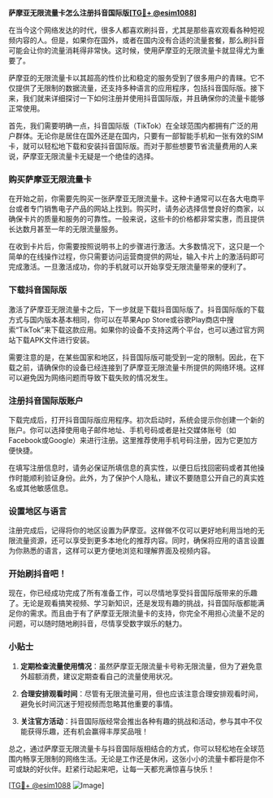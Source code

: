 **萨摩亚无限流量卡怎么注册抖音国际版[[TG💪+ @esim1088](https://t.me/s/esim1088)]**

在当今这个网络发达的时代，很多人都喜欢刷抖音，尤其是那些喜欢观看各种短视频内容的人。但是，如果你在国外，或者在国内没有合适的流量套餐，那么刷抖音可能会让你的流量消耗得非常快。这时候，使用萨摩亚的无限流量卡就显得尤为重要了。

萨摩亚的无限流量卡以其超高的性价比和稳定的服务受到了很多用户的青睐。它不仅提供了无限制的数据流量，还支持多种语言的应用程序，包括抖音国际版。接下来，我们就来详细探讨一下如何注册并使用抖音国际版，并且确保你的流量卡能够正常使用。

首先，我们需要明确一点，抖音国际版（TikTok）在全球范围内都拥有广泛的用户群体。无论你是居住在国外还是在国内，只要有一部智能手机和一张有效的SIM卡，就可以轻松地下载和安装抖音国际版。而对于那些想要节省流量费用的人来说，萨摩亚无限流量卡无疑是一个绝佳的选择。

### **购买萨摩亚无限流量卡**

在开始之前，你需要先购买一张萨摩亚无限流量卡。这种卡通常可以在各大电商平台或者专门销售电子产品的网站上找到。购买时，请务必选择信誉良好的商家，以确保卡片的质量和服务的可靠性。一般来说，这些卡的价格都非常实惠，而且提供长达数月甚至一年的无限流量服务。

在收到卡片后，你需要按照说明书上的步骤进行激活。大多数情况下，这只是一个简单的在线操作过程，你只需要访问运营商提供的网址，输入卡片上的激活码即可完成激活。一旦激活成功，你的手机就可以开始享受无限流量带来的便利了。

### **下载抖音国际版**

激活了萨摩亚无限流量卡之后，下一步就是下载抖音国际版了。抖音国际版的下载方式与国内版本基本相同，你可以在苹果App Store或谷歌Play商店中搜索“TikTok”来下载这款应用。如果你的设备不支持这两个平台，也可以通过官方网站下载APK文件进行安装。

需要注意的是，在某些国家和地区，抖音国际版可能受到一定的限制。因此，在下载之前，请确保你的设备已经连接到了萨摩亚无限流量卡所提供的网络环境。这样可以避免因为网络问题而导致下载失败的情况发生。

### **注册抖音国际版账户**

下载完成后，打开抖音国际版应用程序。初次启动时，系统会提示你创建一个新的账户。你可以选择使用电子邮件地址、手机号码或者是社交媒体账号（如Facebook或Google）来进行注册。这里推荐使用手机号码注册，因为它更加方便快捷。

在填写注册信息时，请务必保证所填信息的真实性，以便日后找回密码或者其他操作时能顺利验证身份。此外，为了保护个人隐私，建议不要随意公开自己的真实姓名或其他敏感信息。

### **设置地区与语言**

注册完成后，记得将你的地区设置为萨摩亚。这样做不仅可以更好地利用当地的无限流量资源，还可以享受到更多本地化的推荐内容。同时，确保将应用的语言设置为你熟悉的语言，这样可以更方便地浏览和理解界面及视频内容。

### **开始刷抖音吧！**

现在，你已经成功完成了所有准备工作，可以尽情地享受抖音国际版带来的乐趣了。无论是观看搞笑视频、学习新知识，还是发现有趣的挑战，抖音国际版都能满足你的需求。而且由于有了萨摩亚无限流量卡的支持，你完全不用担心流量不足的问题，可以随时随地刷抖音，尽情享受数字娱乐的魅力。

### **小贴士**

1. **定期检查流量使用情况**：虽然萨摩亚无限流量卡号称无限流量，但为了避免意外超额消费，建议定期查看自己的流量使用状况。
   
2. **合理安排观看时间**：尽管有无限流量可用，但也应该注意合理安排观看时间，避免长时间沉迷于短视频而忽略其他重要的事情。

3. **关注官方活动**：抖音国际版经常会推出各种有趣的挑战和活动，参与其中不仅能获得乐趣，还有机会赢得丰厚奖品哦！

总之，通过萨摩亚无限流量卡与抖音国际版相结合的方式，你可以轻松地在全球范围内畅享无限制的网络生活。无论是工作还是休闲，这张小小的流量卡都将是你不可或缺的好伙伴。赶紧行动起来吧，让每一天都充满惊喜与快乐！

[[TG💪+ @esim1088](https://t.me/s/esim1088) ![Image](https://i.postimg.cc/4NQfJmqS/Snipaste-2025-05-13-00-14-12.png)]